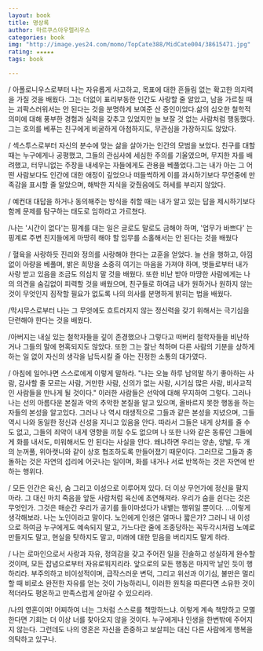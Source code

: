 ```yaml
---
layout: book
title: 명상록
author: 마르쿠스아우렐리우스
categories: book
img: "http://image.yes24.com/momo/TopCate388/MidCate004/38615471.jpg"
rating: ★★★★★
tags: book

---
```




/ 아폴로니우스로부터 나는 자유롭게 사고하고, 목표에 대한 흔들림 없는 확고한 의지력을 가질 것을 배웠다. 그는 더없이 표리부동한 인간도 사랑할 줄 알았고, 남을 가르칠 때는 괴팍스러워서는 안 된다는 것을 분명하게 보여준 산 증인이었다.삶의 심오한 철학적 의미에 대해 풍부한 경험과 실력을 갖추고 있었지만 늘 보잘 것 없는 사람처럼 행동했다. 그는 호의를 베푸는 친구에게 비굴하게 아첨하지도, 무관심을 가장하지도 않았다.

/ 섹스투스로부터 자신의 분수에 맞는 삶을 살아가는 인간의 모범을 보았다. 친구를 대할 때는 누구에게나 공평했고, 그들의 관심사에 세심한 주의를 기울였으며, 무지한 자를 배려했고, 터무니없는 주장을 내세우는 자들에게도 관용을 베풀었다.그는 내가 아는 그 어떤 사람보다도 인간에 대한 애정이 깊었으나 떠들썩하게 이를 과시하기보다 무언중에 만족감을 표시할 줄 알았으며, 해박한 지식을 갖췄음에도 허세를 부리지 않았다.

/ 예컨대 대답을 하거나 동의해주는 방식을 취할 때는 내가 알고 있는 답을 제시하기보다 함께 문제를 탐구하는 태도로 임하라고 가르쳤다.

/나는 '시간이 없다'는 핑계를 대는 일은 글로도 말로도 금해야 하며, '업무가 바쁘다' 는 핑계로 주변 친지들에게 마땅히 해야 할 임무를 소홀해서는 안 된다는 것을 배웠다


/ 혈육을 사랑하듯 진리와 정의를 사랑해야 한다는 교훈을 얻었다.
늘 선을 행하고, 아낌없이 아량을 베풀며, 밝은 희망을 소중히 여기는 마음을 가져야 하며, 벗들로부터 내가 사랑 받고 있음을 조금도 의심치 말 것을 배웠다. 또한 비난 받아 마땅한 사람에게는 나의 의견을 숨김없이 피력할 것을 배웠으며, 친구들로 하여금 내가 원하거나 원하지 않는 것이 무엇인지 짐작할 필요가 없도록 나의 의사를 분명하게 밝히는 법을 배웠다.

/막시무스로부터 나는 그 무엇에도 흐트러지지 않는 정신력을 갖기 위해서는 극기심을 단련해야 한다는 것을 배웠다.


/아버지는 내실 있는 철학자들을 깊이 존경했으나 그렇다고 떠버리 철학자들을 비난하거나 그들의 말에 현혹되지도 않았다. 또한 그는 잘난 척하며 다른 사람의 기분을 상하게 하는 일 없이 자신의 생각을 납득시킬 줄 아는 진정한 소통의 대가였다.



/ 아침에 일어나면 스스로에게 이렇게 말하라.
"나는 오늘 하루 남의말 하기 좋아하는 사람, 감사할 줄 모르는 사람, 거만한 사람, 신의가 없는 사람, 시기심 많은 사람, 비사교적인 사람들을 만나게 될 것이다." 이러한 사람들은 선악에 대해 무지하여 그렇다. 그러나 나는 선의 아름다운 본질과 악의 추악한 본질을 알고 있으며, 올바르지 못한 행동을 하는 자들의 본성을 알고있다. 그러나 나 역시 태생적으로 그들과 같은 본성을 지녔으며, 그들 역시 나와 동일한 정신과 신성을 지니고 있음을 안다. 따라서 그들은 내게 상처를 줄 수도 없고, 그들의 죄악이 내게 영향을 끼칠 수도 없으며 나 또한 나와 같은 동류인 그들에게 화를 내서도, 미워해서도 안 된다는 사실을 안다. 왜냐하면 우리는 양손, 양발, 두 개의 눈꺼풀, 위아랫니와 같이 상호 협조하도록 만들어졌기 때문이다. 그러므로 그들과 충돌하는 것은 자연의 섭리에 어긋나는 일이며, 화를 내거나 서로 반목하는 것은 자연에 반하는 행위다.


/ 모든 인간은 육신, 숨 그리고 이성으로 이루어져 있다.
더 이상 무언가에 정신을 팔지 마라. 그 대신 마치 죽음을 앞둔 사람처럼 육신에 초연해져라.
우리가 숨을 쉰다는 것은 무엇인가. 그것은 매순간 우리가 공기를 들이마셨다가 내뱉는 행위일 뿐이다.
...이렇게 생각해보라. 나는 노인이라고 말이다. 노인에게 인생은 얼마나 짧은가? 그러니 내 이성으로 하여금 누구에게도 예속되지 말고, 가느다란 줄에 조종당하는 꼭두각시처럼 노예로 만들지도 말고, 현실을 탓하지도 말고, 미래에 대한 믿음을 버리지도 말게 하라.

/ 나는 로마인으로서 사랑과 자유, 정의감을 갖고 주어진 일을 진솔하고 성실하게 완수할 것이며, 모든 잡념으로부터 자유로워지리라. 앞으로의 모든 행동은 마지막 날인 듯이 행하리라. 부주의하고 비이성적이며, 급작스러운 변덕, 그리고 위선과 이기심, 불만은 멀리할 때 비로소 완전한 자유를 얻는 것이 가능하리니, 이러한 원칙을 따른다면 소유한 것이 적더라도 평온하고 만족스럽게 살아갈 수 있으리라.


/나의 영혼이여! 어찌하여 너는 그처럼 스스로를 책망하느냐. 이렇게 계속 책망하고 모멸한다면 기회는 더 이상 너를 찾아오지 않을 것이다. 누구에게나 인생을 한번밖에 주어지지 않는다. 그런데도 나의 영혼은 자신을 존중하고 보살피는 대신 다른 사람에게 행복을 의탁하고 있구나.











